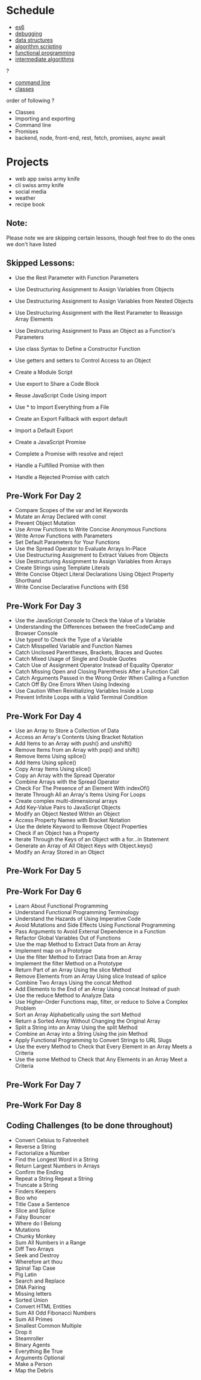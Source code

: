 # Schedule

- [es6](https://www.freecodecamp.org/learn/javascript-algorithms-and-data-structures/#es6)
- [debugging](https://www.freecodecamp.org/learn/javascript-algorithms-and-data-structures/#debugging)
- [data structures](https://www.freecodecamp.org/learn/javascript-algorithms-and-data-structures/#basic-data-structures)
- [algorithm scripting](https://www.freecodecamp.org/learn/javascript-algorithms-and-data-structures/#basic-algorithm-scripting)
- [functional programming](https://www.freecodecamp.org/learn/javascript-algorithms-and-data-structures/#functional-programming)
- [intermediate algorithms](https://www.freecodecamp.org/learn/javascript-algorithms-and-data-structures/#intermediate-algorithm-scripting)

?
- [command line](https://launchschool.com/books/command_line)
- [classes](https://www.freecodecamp.org/news/javascript-classes-how-they-work-with-use-case/)


order of following ?
- Classes 
- Importing and exporting
- Command line
- Promises
- backend, node, front-end, rest, fetch, promises, async await

# Projects

- web app swiss army knife
- cli swiss army knife
- social media
- weather
- recipe book

## Note:
Please note we are skipping certain lessons, though feel free to do the ones we don't have listed

## Skipped Lessons:
- Use the Rest Parameter with Function Parameters
- Use Destructuring Assignment to Assign Variables from Objects
- Use Destructuring Assignment to Assign Variables from Nested Objects
- Use Destructuring Assignment with the Rest Parameter to Reassign Array Elements
- Use Destructuring Assignment to Pass an Object as a Function's Parameters
- Use class Syntax to Define a Constructor Function
- Use getters and setters to Control Access to an Object
- Create a Module Script
- Use export to Share a Code Block
- Reuse JavaScript Code Using import
- Use * to Import Everything from a File
- Create an Export Fallback with export default
- Import a Default Export


- Create a JavaScript Promise
- Complete a Promise with resolve and reject
- Handle a Fulfilled Promise with then
- Handle a Rejected Promise with catch


## Pre-Work For Day 2

- Compare Scopes of the var and let Keywords
- Mutate an Array Declared with const
- Prevent Object Mutation
- Use Arrow Functions to Write Concise Anonymous Functions
- Write Arrow Functions with Parameters
- Set Default Parameters for Your Functions
- Use the Spread Operator to Evaluate Arrays In-Place
- Use Destructuring Assignment to Extract Values from Objects
- Use Destructuring Assignment to Assign Variables from Arrays
- Create Strings using Template Literals
- Write Concise Object Literal Declarations Using Object Property Shorthand
- Write Concise Declarative Functions with ES6

## Pre-Work For Day 3

- Use the JavaScript Console to Check the Value of a Variable
- Understanding the Differences between the freeCodeCamp and Browser Console
- Use typeof to Check the Type of a Variable
- Catch Misspelled Variable and Function Names
- Catch Unclosed Parentheses, Brackets, Braces and Quotes
- Catch Mixed Usage of Single and Double Quotes
- Catch Use of Assignment Operator Instead of Equality Operator
- Catch Missing Open and Closing Parenthesis After a Function Call
- Catch Arguments Passed in the Wrong Order When Calling a Function
- Catch Off By One Errors When Using Indexing
- Use Caution When Reinitializing Variables Inside a Loop
- Prevent Infinite Loops with a Valid Terminal Condition

## Pre-Work For Day 4

- Use an Array to Store a Collection of Data
- Access an Array's Contents Using Bracket Notation
- Add Items to an Array with push() and unshift()
- Remove Items from an Array with pop() and shift()
- Remove Items Using splice()
- Add Items Using splice()
- Copy Array Items Using slice()
- Copy an Array with the Spread Operator
- Combine Arrays with the Spread Operator
- Check For The Presence of an Element With indexOf()
- Iterate Through All an Array's Items Using For Loops
- Create complex multi-dimensional arrays
- Add Key-Value Pairs to JavaScript Objects
- Modify an Object Nested Within an Object
- Access Property Names with Bracket Notation
- Use the delete Keyword to Remove Object Properties
- Check if an Object has a Property
- Iterate Through the Keys of an Object with a for...in Statement
- Generate an Array of All Object Keys with Object.keys()
- Modify an Array Stored in an Object

## Pre-Work For Day 5


## Pre-Work For Day 6

- Learn About Functional Programming
- Understand Functional Programming Terminology
- Understand the Hazards of Using Imperative Code
- Avoid Mutations and Side Effects Using Functional Programming
- Pass Arguments to Avoid External Dependence in a Function
- Refactor Global Variables Out of Functions
- Use the map Method to Extract Data from an Array
- Implement map on a Prototype
- Use the filter Method to Extract Data from an Array
- Implement the filter Method on a Prototype
- Return Part of an Array Using the slice Method
- Remove Elements from an Array Using slice Instead of splice
- Combine Two Arrays Using the concat Method
- Add Elements to the End of an Array Using concat Instead of push
- Use the reduce Method to Analyze Data
- Use Higher-Order Functions map, filter, or reduce to Solve a Complex Problem
- Sort an Array Alphabetically using the sort Method
- Return a Sorted Array Without Changing the Original Array
- Split a String into an Array Using the split Method
- Combine an Array into a String Using the join Method
- Apply Functional Programming to Convert Strings to URL Slugs
- Use the every Method to Check that Every Element in an Array Meets a Criteria
- Use the some Method to Check that Any Elements in an Array Meet a Criteria

## Pre-Work For Day 7


## Pre-Work For Day 8

## Coding Challenges (to be done throughout)

- Convert Celsius to Fahrenheit
- Reverse a String
- Factorialize a Number
- Find the Longest Word in a String
- Return Largest Numbers in Arrays
- Confirm the Ending
- Repeat a String Repeat a String
- Truncate a String
- Finders Keepers
- Boo who
- Title Case a Sentence
- Slice and Splice
- Falsy Bouncer
- Where do I Belong
- Mutations
- Chunky Monkey
- Sum All Numbers in a Range
- Diff Two Arrays
- Seek and Destroy
- Wherefore art thou
- Spinal Tap Case
- Pig Latin
- Search and Replace
- DNA Pairing
- Missing letters
- Sorted Union
- Convert HTML Entities
- Sum All Odd Fibonacci Numbers
- Sum All Primes
- Smallest Common Multiple
- Drop it
- Steamroller
- Binary Agents
- Everything Be True
- Arguments Optional
- Make a Person
- Map the Debris
